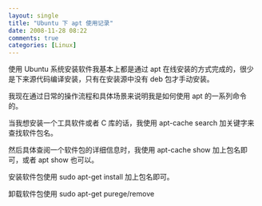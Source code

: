 ```yaml
---
layout: single
title: "Ubuntu 下 apt 使用记录"
date: 2008-11-28 08:22
comments: true
categories: [Linux]
---
```


使用 Ubuntu 系统安装软件我基本上都是通过 apt 在线安装的方式完成的，很少是下来源代码编译安装，只有在安装源中没有 deb 包才手动安装。

我现在通过日常的操作流程和具体场景来说明我是如何使用 apt 的一系列命令的。

当我想安装一个工具软件或者 C 库的话，我使用 apt-cache search 加关键字来查找软件包名。

然后具体查阅一个软件包的详细信息时，我使用 apt-cache show 加上包名即可，或者 apt show 也可以。

安装软件包使用 sudo apt-get install 加上包名即可。

卸载软件包使用 sudo apt-get purege/remove
